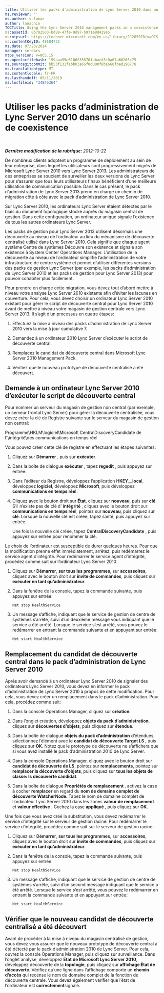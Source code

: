 ```yaml
---
title: Utiliser les packs d’administration de Lync Server 2010 dans un scénario de coexistence
ms.reviewer: ''
ms.author: v-lanac
author: lanachin
TOCTitle: Using the Lync Server 2010 management packs in a coexistence scenario
ms:assetid: 8b792503-bd88-47fe-9d97-b071e8d429a5
ms:mtpsurl: https://technet.microsoft.com/en-us/library/JJ205078(v=OCS.15)
ms:contentKeyID: 48184772
ms.date: 07/23/2014
manager: serdars
mtps_version: v=OCS.15
ms.openlocfilehash: 159aaa55e61068356701abaed3c0a67a60265c75
ms.sourcegitcommit: bb53f131fabb03a66f0d000f8ba668fbad190778
ms.translationtype: MT
ms.contentlocale: fr-FR
ms.lasthandoff: 05/11/2019
ms.locfileid: "34846364"
---
```

<div data-xmlns="http://www.w3.org/1999/xhtml">

<div class="topic" data-xmlns="http://www.w3.org/1999/xhtml" data-msxsl="urn:schemas-microsoft-com:xslt" data-cs="http://msdn.microsoft.com/en-us/">

<div data-asp="http://msdn2.microsoft.com/asp">

# <a name="using-the-lync-server-2010-management-packs-in-a-coexistence-scenario"></a>Utiliser les packs d’administration de Lync Server 2010 dans un scénario de coexistence

</div>

<div id="mainSection">

<div id="mainBody">

<span> </span>

_**Dernière modification de la rubrique:** 2012-10-22_

De nombreux clients adoptent un programme de déploiement au sein de leur entreprise, dans lequel les utilisateurs sont progressivement migrés de Microsoft Lync Server 2010 vers Lync Server 2013. Les administrateurs de ces entreprises se soucient de surveiller les deux versions de Lync Server pour s’assurer que tous leurs utilisateurs finaux bénéficient d’une meilleure utilisation de communication possible. Dans le cas présent, le pack d’administration de Lync Server 2013 prend en charge un chemin de migration côte à côte avec le pack d’administration de Lync Server 2010.

Sur Lync Server 2010, les ordinateurs Lync Server étaient détectés par le biais du document topologique stocké auprès du magasin central de gestion. Dans cette configuration, un ordinateur unique signale l’existence de tous les autres ordinateurs Lync Server.

Les packs de gestion pour Lync Server 2013 utilisent désormais une découverte au niveau de l’ordinateur au lieu du mécanisme de découverte centralisé utilisé dans Lync Server 2010. Cela signifie que chaque agent système Centre de systèmes Découvre son existence et signale son existence à System Center Operations Manager. L’utilisation de la découverte au niveau de l’ordinateur simplifie l’administration de votre infrastructure de centre système et permet d’utiliser différentes versions des packs de gestion Lync Server (par exemple, les packs d’administration de Lync Server 2010 et les packs de gestion pour Lync Server 2013) pour pouvoir cohabiter plus facilement.

Pour prendre en charge cette migration, vous devez tout d’abord mettre à niveau votre analyse Lync Server 2010 existante afin d’éviter les lacunes en couverture. Pour cela, vous devez choisir un ordinateur Lync Server 2010 existant pour gérer le script de découverte central pour Lync Server 2010 avant de mettre à niveau votre magasin de gestion centrale vers Lync Server 2013. Il s’agit d’un processus en quatre étapes:

1.  Effectuez la mise à niveau des packs d’administration de Lync Server 2010 vers la mise à jour cumulative 7.

2.  Demandez à un ordinateur 2010 Lync Server d’exécuter le script de découverte central.

3.  Remplacez le candidat de découverte central dans Microsoft Lync Server 2010 Management Pack.

4.  Vérifiez que le nouveau prototype de découverte centralisé a été découvert.

<div>

## <a name="instructing-a-lync-server-2010-computer-to-run-the-central-discovery-script"></a>Demande à un ordinateur Lync Server 2010 d’exécuter le script de découverte central

Pour nommer un serveur du magasin de gestion non central (par exemple, un serveur frontal Lync Server) pour gérer la découverte centralisée, vous devez créer la clé de Registre suivante sur le serveur du magasin de gestion non central:

Programme\\HKLM\\logiciel\\Microsoft CentralDiscoveryCandidate de l'\\intégrité\\des communications en temps réel

Vous pouvez créer cette clé de registre en effectuant les étapes suivantes:

1.  Cliquez sur **Démarrer** , puis sur **exécuter**.

2.  Dans la boîte de dialogue **exécuter** , tapez **regedit** , puis appuyez sur entrée.

3.  Dans l’éditeur du Registre, développez l’application **HKEY\_\_local**, développez **logiciel**, développez **Microsoft**, puis développez **communications en temps réel**.

4.  Cliquez avec le bouton droit sur **État**, cliquez sur **nouveau**, puis sur **clé**. S’il n’existe pas de clé d' **intégrité** , cliquez avec le bouton droit sur **communications en temps réel**, pointez sur **nouveau**, puis cliquez sur **clé**. Lorsque la nouvelle clé est créée, tapez santé, puis appuyez sur entrée.
    
    Une fois la nouvelle clé créée, tapez **CentralDiscoveryCandidate** , puis appuyez sur entrée pour renommer la clé.

Le choix de l’ordinateur est susceptible de durer quelques heures. Pour que la modification prenne effet immédiatement, arrêtez, puis redémarrez le service agent d’intégrité. Pour redémarrer le service agent d’intégrité, procédez comme suit sur l’ordinateur Lync Server 2010:

1.  Cliquez sur **Démarrer**, **sur tous les programmes**, sur **accessoires**, cliquez avec le bouton droit sur **invite de commandes**, puis cliquez sur **exécuter en tant qu’administrateur**.

2.  Dans la fenêtre de la console, tapez la commande suivante, puis appuyez sur entrée:
    
        Net stop HealthService

3.  Un message s’affiche, indiquant que le service de gestion de centre de systèmes s’arrête, suivi d’un deuxième message vous indiquant que le service a été arrêté. Lorsque le service s’est arrêté, vous pouvez le redémarrer en entrant la commande suivante et en appuyant sur entrée:
    
        Net start HealthService

</div>

<div>

## <a name="overriding-the-central-discovery-candidate-in-the-lync-server-2010-management-pack"></a>Remplacement du candidat de découverte central dans le pack d’administration de Lync Server 2010

Après avoir demandé à un ordinateur Lync Server 2010 de signaler des ordinateurs Lync Server 2010, vous devez en informer le pack d’administration de Lync Server 2010 à propos de cette modification. Pour cela, vous devez créer un remplacement dans le pack d’administration. Pour cela, procédez comme suit:

1.  Dans la console Operations Manager, cliquez sur **création**.

2.  Dans l’onglet création, développez **objets du pack d’administration**, cliquez sur **découvertes d’objets**, puis cliquez sur **étendue**.

3.  Dans la boîte de dialogue **objets du pack d’administration** d’étendues, sélectionnez l’élément avec le **candidat de découverte Target LS** , puis cliquez sur **OK**. Notez que le prototype de découverte ne s’affichera que si vous avez installé le pack d’administration 2010 de Lync Server.

4.  Dans la console Operations Manager, cliquez avec le bouton droit sur **candidat de découverte de LS**, pointez sur **remplacements**, pointez sur **remplacer la découverte d’objets**, puis cliquez sur **tous les objets de classe: ls découverte candidat**.

5.  Dans la boîte de dialogue **Propriétés de remplacement** , activez la case à cocher **remplacer** en regard du **nom de domaine complet de découverte WatcherNode**. Tapez le nom de domaine complet de l’ordinateur Lync Server 2010 dans les zones **valeur de remplacement** et **valeur effective** . Cochez la case **appliqué** , puis cliquez sur **OK**.

Une fois que vous avez créé la substitution, vous devez redémarrer le service d’intégrité sur le serveur de gestion racine. Pour redémarrer le service d’intégrité, procédez comme suit sur le serveur de gestion racine:

1.  Cliquez sur **Démarrer**, **sur tous les programmes**, sur **accessoires**, cliquez avec le bouton droit sur **invite de commandes**, puis cliquez sur **exécuter en tant qu’administrateur**.

2.  Dans la fenêtre de la console, tapez la commande suivante, puis appuyez sur entrée:
    
        Net stop HealthService

3.  Un message s’affiche, indiquant que le service de gestion de centre de systèmes s’arrête, suivi d’un second message indiquant que le service a été arrêté. Lorsque le service s’est arrêté, vous pouvez le redémarrer en entrant la commande suivante et en appuyant sur entrée:
    
        Net start HealthService

</div>

<div>

## <a name="verifying-that-the-new-central-discovery-candidate-was-discovered"></a>Vérifier que le nouveau candidat de découverte centralisé a été découvert

Avant de procéder à la mise à niveau du magasin centralisé de gestion, vous devez vous assurer que le nouveau prototype de découverte central a été détecté par le pack d’administration 2010 de Lync Server. Pour cela, ouvrez la console Operations Manager, puis cliquez sur surveillance. Dans l’onglet analyse, développez **État de Microsoft Lync Server 2010**, développez découverte de la **topologie**, puis cliquez sur **affichage État de découverte**. Vérifiez qu’une ligne dans l’affichage comporte un **chemin d’accès** qui recense le nom de domaine complet de la fonction de découverte centrale. Vous devez également vérifier que l’état de l’ordinateur est **correctement**signalé.

</div>

</div>

<span> </span>

</div>

</div>

</div>

